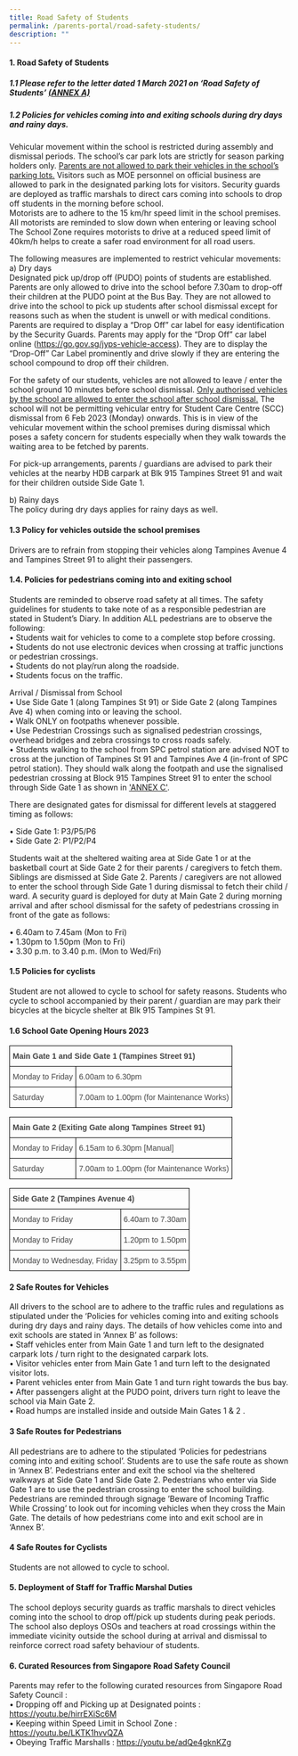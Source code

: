 ```yaml
---
title: Road Safety of Students
permalink: /parents-portal/road-safety-students/
description: ""
---
```

#### 1. Road Safety of Students 

##### 1.1 Please refer to the letter dated 1 March 2021 on ‘Road Safety of Students’ [(ANNEX A)](/files/annex%20a%20_letter%20to%20parents_road%20safety.pdf)

##### 1.2 Policies for vehicles coming into and exiting schools during dry days and rainy days.
Vehicular movement within the school is restricted during assembly and dismissal periods. The school’s car park lots are strictly for season parking holders only. <u>Parents are not allowed to park their vehicles in the school’s parking lots.</u> Visitors such as MOE personnel on official business are allowed to park in the designated parking lots for visitors. Security guards are deployed as traffic marshals to direct cars coming into schools to drop off students in the morning before school. <br>
Motorists are to adhere to the 15 km/hr speed limit in the school premises. All motorists are reminded to slow down when entering or leaving school  The School Zone  requires motorists to drive at a reduced speed limit of 40km/h helps to create a safer road environment for all road users.   

The following measures are implemented to restrict vehicular movements: <br>
a)	Dry days <br>
Designated pick up/drop off (PUDO) points of students are established.  Parents are only allowed to drive into the school before 7.30am to drop-off their children at the PUDO point at the Bus Bay. They are not allowed to drive into the school to pick up students after school dismissal except for reasons such as when the student is unwell or with medical conditions. Parents are required to display a “Drop Off” car label for easy identification by the Security Guards. Parents may apply for the “Drop Off” car label online (https://go.gov.sg/jyps-vehicle-access). They are to display the “Drop-Off” Car Label prominently and drive slowly if they are entering the school compound to drop off their children. <br>

For the safety of our students, vehicles are not allowed to leave / enter the 
school ground 10 minutes before school dismissal. <u>Only authorised vehicles by the school are allowed to enter the school after school dismissal.</u>  The school will not be permitting vehicular entry for Student Care Centre (SCC) dismissal from 6 Feb 2023 (Monday) onwards.  This is in view of the vehicular movement within the school premises during dismissal which poses a safety concern for students especially when they walk towards the waiting area to be fetched by parents.

For pick-up arrangements, parents / guardians are advised to park their vehicles at the nearby HDB carpark at Blk 915 Tampines Street 91 and wait for their children outside Side Gate 1.

b) Rainy days<br>
The policy during dry days applies for rainy days as well. 

#### 1.3 Policy for vehicles outside the school premises

Drivers are to refrain from stopping their vehicles along Tampines Avenue 4 and Tampines Street 91 to alight their passengers. 


#### 1.4. Policies for pedestrians coming into and exiting school

Students are reminded to observe road safety at all times. The safety guidelines for students to take note of as a responsible pedestrian are stated in Student’s Diary. In addition ALL pedestrians are to observe the following:<br>
•	Students wait for vehicles to come to a complete stop before crossing. <br>
•	Students do not use electronic devices when crossing at traffic junctions or pedestrian crossings. <br>
•	Students do not play/run along the roadside. <br>
•	Students focus on the traffic. 

Arrival / Dismissal from School<br>
•	Use Side Gate 1 (along Tampines St 91) or Side Gate 2 (along Tampines Ave 4) when coming into or leaving the school.<br>
•	Walk ONLY on footpaths whenever possible.<br>
•	Use Pedestrian Crossings such as signalised pedestrian crossings, overhead bridges and zebra crossings to cross roads safely.<br>
•	Students walking to the school from SPC petrol station are advised NOT to cross at the junction of Tampines St 91 and Tampines Ave 4 (in-front of SPC petrol station).  They should walk along the footpath and use the signalised pedestrian crossing at Block 915 Tampines Street 91 to enter the school through Side Gate 1 as shown in ['ANNEX C']().


There are designated gates for dismissal for different levels at staggered timing as follows:

•	Side Gate 1: P3/P5/P6<br>
•	Side Gate 2: P1/P2/P4

Students wait at the sheltered waiting area at Side Gate 1 or at the basketball court at Side Gate 2 for their parents / caregivers to fetch them.  Siblings are dismissed at Side Gate 2.  Parents / caregivers are not allowed to enter the school through Side Gate 1 during dismissal to fetch their child / ward.  A security guard is deployed for duty at Main Gate 2 during morning arrival and after school dismissal for the safety of pedestrians crossing in front of the gate as follows:

•	6.40am to 7.45am (Mon to Fri) <br>
•	1.30pm to 1.50pm (Mon to Fri)<br>
•	3.30 p.m. to 3.40 p.m. (Mon to Wed/Fri)

#### 1.5 Policies for cyclists 

Student are not allowed to cycle to school for safety reasons.  Students who cycle to school accompanied by their parent / guardian are may park their bicycles at the bicycle shelter at Blk 915 Tampines St 91.

#### 1.6 School Gate Opening Hours 2023
<style type="text/css">
.tg  {border-collapse:collapse;border-spacing:0;}
.tg td{border-color:black;border-style:solid;border-width:1px;font-family:Arial, sans-serif;font-size:14px;
  overflow:hidden;padding:10px 5px;word-break:normal;}
.tg th{border-color:black;border-style:solid;border-width:1px;font-family:Arial, sans-serif;font-size:14px;
  font-weight:normal;overflow:hidden;padding:10px 5px;word-break:normal;}
.tg .tg-6b69{color:#454545;font-weight:bold;text-align:left;vertical-align:top}
.tg .tg-que8{color:#454545;text-align:left;vertical-align:top}
</style>
<table class="tg">
<thead>
  <tr>
    <th class="tg-6b69" colspan="2">Main Gate 1 and Side Gate 1 (Tampines Street 91)</th>
  </tr>
</thead>
<tbody>
  <tr>
    <td class="tg-que8">Monday to Friday</td>
    <td class="tg-que8">6.00am to 6.30pm</td>
  </tr>
  <tr>
    <td class="tg-que8">Saturday</td>
    <td class="tg-que8">7.00am to 1.00pm (for Maintenance Works) </td>
  </tr>
</tbody>
</table>


<style type="text/css">
.tg  {border-collapse:collapse;border-spacing:0;}
.tg td{border-color:black;border-style:solid;border-width:1px;font-family:Arial, sans-serif;font-size:14px;
  overflow:hidden;padding:10px 5px;word-break:normal;}
.tg th{border-color:black;border-style:solid;border-width:1px;font-family:Arial, sans-serif;font-size:14px;
  font-weight:normal;overflow:hidden;padding:10px 5px;word-break:normal;}
.tg .tg-6b69{color:#454545;font-weight:bold;text-align:left;vertical-align:top}
.tg .tg-que8{color:#454545;text-align:left;vertical-align:top}
</style>
<table class="tg">
<thead>
  <tr>
    <th class="tg-6b69" colspan="2">Main Gate 2 (Exiting Gate along Tampines Street 91)</th>
  </tr>
</thead>
<tbody>
  <tr>
    <td class="tg-que8">Monday to Friday</td>
    <td class="tg-que8">6.15am to 6.30pm [Manual]</td>
  </tr>
  <tr>
    <td class="tg-que8">Saturday</td>
    <td class="tg-que8">7.00am to 1.00pm (for Maintenance Works) </td>
  </tr>
</tbody>
</table>


<style type="text/css">
.tg  {border-collapse:collapse;border-spacing:0;}
.tg td{border-color:black;border-style:solid;border-width:1px;font-family:Arial, sans-serif;font-size:14px;
  overflow:hidden;padding:10px 5px;word-break:normal;}
.tg th{border-color:black;border-style:solid;border-width:1px;font-family:Arial, sans-serif;font-size:14px;
  font-weight:normal;overflow:hidden;padding:10px 5px;word-break:normal;}
.tg .tg-6b69{color:#454545;font-weight:bold;text-align:left;vertical-align:top}
.tg .tg-que8{color:#454545;text-align:left;vertical-align:top}
</style>
<table class="tg">
<thead>
  <tr>
    <th class="tg-6b69" colspan="2">Side Gate 2 (Tampines Avenue 4)</th>
  </tr>
</thead>
<tbody>
  <tr>
    <td class="tg-que8">Monday to Friday</td>
    <td class="tg-que8">6.40am to 7.30am</td>
  </tr>
  <tr>
    <td class="tg-que8">Monday to Friday</td>
    <td class="tg-que8">1.20pm to 1.50pm </td>
  </tr>
  <tr>
    <td class="tg-que8">Monday to Wednesday, Friday</td>
    <td class="tg-que8">3.25pm to 3.55pm</td>
  </tr>
</tbody>
</table>

#### 2 Safe Routes for Vehicles

All drivers to the school are to adhere to the traffic rules and regulations as stipulated under the ‘Policies for vehicles coming into and exiting schools during dry days and rainy days. The details of how vehicles come into and exit schools are stated in ‘Annex B’ as follows:<br>
•	Staff vehicles enter from Main Gate 1 and turn left to the designated carpark lots / turn right to the designated carpark lots.<br>
•	Visitor vehicles enter from Main Gate 1 and turn left to the designated visitor lots.<br>
•	Parent vehicles enter from Main Gate 1 and turn right towards the bus bay.<br>
•	After passengers alight at the PUDO point, drivers turn right to leave the school via Main Gate 2.<br>
•	Road humps are installed inside and outside Main Gates 1 &amp; 2 .

#### 3	Safe Routes for Pedestrians

All pedestrians are to adhere to the stipulated ‘Policies for pedestrians coming into and exiting school’. Students are to use the safe route as shown in ‘Annex B’. Pedestrians enter and exit the school via the sheltered walkways at Side Gate 1 and Side Gate 2. Pedestrians who enter via Side Gate 1 are to use the pedestrian crossing to enter the school building. Pedestrians are reminded through signage ’Beware of Incoming Traffic While Crossing’ to look out for incoming vehicles when they cross the Main Gate. The details of how pedestrians come into and exit school are in ‘Annex B’.

#### 4	Safe Routes for Cyclists 

Students are not allowed to cycle to school. 

#### 5. Deployment of Staff for Traffic Marshal Duties

The school deploys security guards as traffic marshals to direct vehicles coming into the school to drop off/pick up students during peak periods. The school also deploys OSOs and teachers at road crossings within the immediate vicinity outside the school during at arrival and dismissal to reinforce correct road safety behaviour of students. 

#### 6. Curated Resources from Singapore Road Safety Council
Parents may refer to the following curated resources from Singapore Road Safety Council :<br>
•	Dropping off and Picking up at Designated points : https://youtu.be/hirrEXiSc6M<br>
•	Keeping within Speed Limit in School Zone : https://youtu.be/LKTK1hvvQZA<br>
•	Obeying Traffic Marshalls : https://youtu.be/adQe4gknKZg